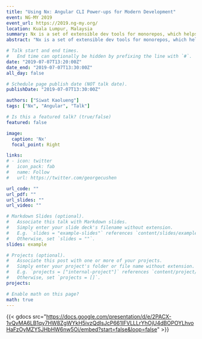 ```yaml
---
title: "Using Nx: Angular CLI Power-ups for Modern Development"
event: NG-MY 2019
event_url: https://2019.ng-my.org/
location: Kuala Lumpur, Malaysia
summary: Nx is a set of extensible dev tools for monorepos, which helps you develop like Google, Facebook, and Microsoft. Nx also provide the useful tools to make full-stack development much easier.
abstract: "Nx is a set of extensible dev tools for monorepos, which helps you develop like Google, Facebook, and Microsoft. Nx also provides the useful tools to make full-stack development much easier."

# Talk start and end times.
#   End time can optionally be hidden by prefixing the line with `#`.
date: "2019-07-07T13:20:00Z"
date_end: "2019-07-07T13:30:00Z"
all_day: false

# Schedule page publish date (NOT talk date).
publishDate: "2019-07-07T13:30:00Z"

authors: ["Siwat Kaolueng"]
tags: ["Nx", "Angular", "Talk"]

# Is this a featured talk? (true/false)
featured: false

image:
  caption: 'Nx'
  focal_point: Right

links:
# - icon: twitter
#   icon_pack: fab
#   name: Follow
#   url: https://twitter.com/georgecushen

url_code: ""
url_pdf: ""
url_slides: ""
url_video: ""

# Markdown Slides (optional).
#   Associate this talk with Markdown slides.
#   Simply enter your slide deck's filename without extension.
#   E.g. `slides = "example-slides"` references `content/slides/example-slides.md`.
#   Otherwise, set `slides = ""`.
slides: example

# Projects (optional).
#   Associate this post with one or more of your projects.
#   Simply enter your project's folder or file name without extension.
#   E.g. `projects = ["internal-project"]` references `content/project/deep-learning/index.md`.
#   Otherwise, set `projects = []`.
projects:

# Enable math on this page?
math: true
---
```


{{< gdocs src="https://docs.google.com/presentation/d/e/2PACX-1vQvMA6LB1qy7HW8ZgWYkH5ivzQdIsJcP661IFVLLLrYhOjU4dBOPOYLhvoHaFzOyMZY5JHbHW6nw5Oi/embed?start=false&loop=false" >}}
